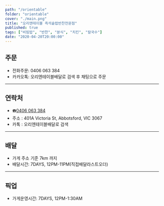 ```yaml
---
path: "/orientable"
folder: "orientable"
cover: "./main.png"
title: "오리엔테이블 즉석솥밥반찬전문점"
published: true
tags: ["비빔밥", "반찬", "분식", "치킨", "칼국수"]
date: "2020-04-20T20:00:00"
---
```


## 주문
- 전화주문: 0406 063 384
- 카카오톡: 오리엔테이블배달로 검색 후 채팅으로 주문

---

## 연락처
- ☎️<a href="tel:0406063384">0406 063 384</a>
- 주소 : 401A Victoria St, Abbotsford, VIC 3067
- 카톡 : 오리엔테이블배달로 검색 

---

## 배달
- 가게 주소 기준 7km 까지
- 배달시간: 7DAYS, 12PM-11PM(직접배달라스트오더)


---

## 픽업
- 가게운영시간: 7DAYS, 12PM-1:30AM  
